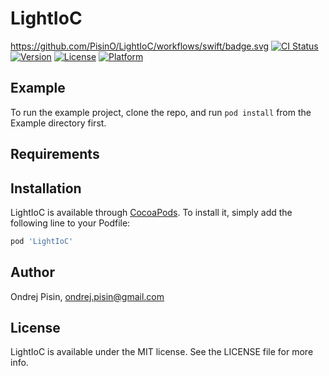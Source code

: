 # LightIoC

https://github.com/PisinO/LightIoC/workflows/swift/badge.svg
[![CI Status](https://img.shields.io/travis/PisinO/LightIoC.svg?style=flat)](https://travis-ci.org/PisinO/LightIoC)
[![Version](https://img.shields.io/cocoapods/v/LightIoC.svg?style=flat)](https://cocoapods.org/pods/LightIoC)
[![License](https://img.shields.io/cocoapods/l/LightIoC.svg?style=flat)](https://cocoapods.org/pods/LightIoC)
[![Platform](https://img.shields.io/cocoapods/p/LightIoC.svg?style=flat)](https://cocoapods.org/pods/LightIoC)

## Example

To run the example project, clone the repo, and run `pod install` from the Example directory first.

## Requirements

## Installation

LightIoC is available through [CocoaPods](https://cocoapods.org). To install
it, simply add the following line to your Podfile:

```ruby
pod 'LightIoC'
```

## Author

Ondrej Pisin, ondrej.pisin@gmail.com

## License

LightIoC is available under the MIT license. See the LICENSE file for more info.
